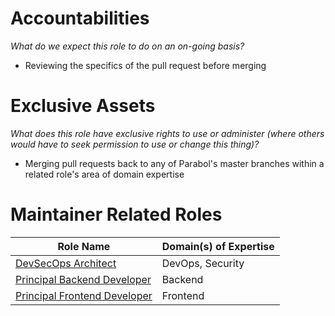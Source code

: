 # Accountabilities

*What do we expect this role to do on an on-going basis?*

- Reviewing the specifics of the pull request before merging

# Exclusive Assets

*What does this role have exclusive rights to use or administer (where others would have to seek permission to use or change this thing)?*

- Merging pull requests back to any of Parabol's master branches within a related role's area of domain expertise

# Maintainer Related Roles
|Role Name                                                                               |Domain(s) of Expertise|
|----------------------------------------------------------------------------------------|----------------------|
|[DevSecOps Architect](./DEVSECOPS_ARCHITECT.md)                                         |DevOps, Security      |      
|[Principal Backend Developer](./PRINCIPAL_BACKEND_DEVELOPER.md)                         |Backend               |      
|[Principal Frontend Developer](./PRINCIPAL_FRONTEND_DEVELOPER.md)                       |Frontend              |      
